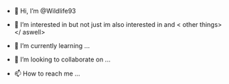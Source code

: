 - 👋 Hi, I’m @Wildlife93
- 👀 I’m interested in <wildlife>  but not just </Wildlife> im also interested in  <codeing>  and < other things></ aswell>


- 🌱 I’m currently learning ... 
- 💞️ I’m looking to collaborate on ...
- 📫 How to reach me ...

<!---
Wildlife93/Wildlife93 is a ✨ special ✨ repository because its `README.md` (this file) appears on your GitHub profile.
You can click the Preview link to take a look at your changes.
--->
